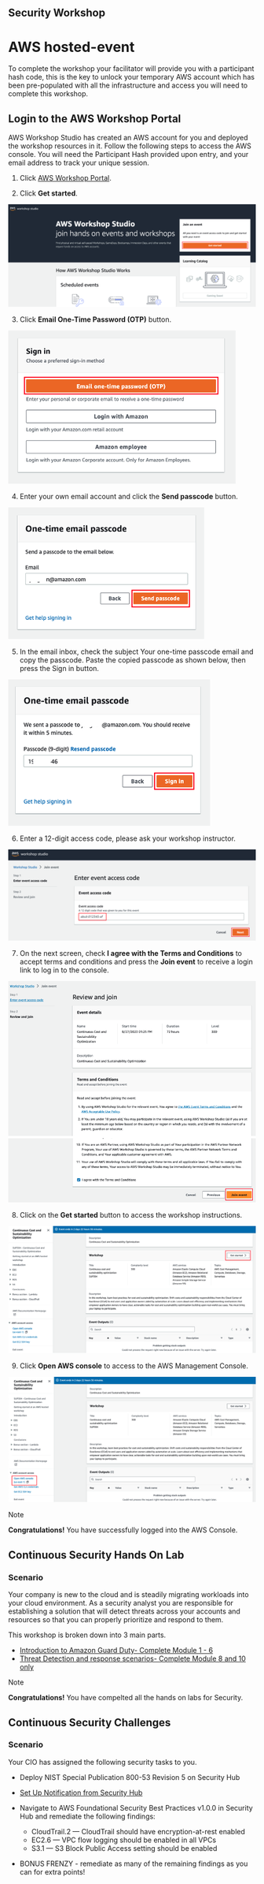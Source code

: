 ## Security Workshop 

# AWS hosted-event

To complete the workshop your facilitator will provide you with a participant hash code, this is the key to unlock your temporary AWS account which has been pre-populated with all the infrastructure and access you will need to complete this workshop.

## Login to the AWS Workshop Portal

AWS Workshop Studio has created an AWS account for you and deployed the workshop resources in it. Follow the following steps to access the AWS console. You will need the Participant Hash provided upon entry, and your email address to track your unique session.

1. Click [AWS Workshop Portal](https://catalog.us-east-1.prod.workshops.aws/).

2. Click **Get started**.

![Images/AWSCUR1.png](/static/costoptimization/getting-started/setup-event-engine-00.png?classes=lab_picture_small)

3. Click **Email One-Time Password (OTP)** button.

![Images/AWSCUR1.png](/static/costoptimization/getting-started/setup-event-engine-01.png?classes=lab_picture_small)

4. Enter your own email account and click the **Send passcode** button.

![Images/AWSCUR1.png](/static/costoptimization/getting-started/setup-event-engine-02.png?classes=lab_picture_small)

5. In the email inbox, check the subject Your one-time passcode email and copy the passcode. Paste the copied passcode as shown below, then press the Sign in button.

![Images/AWSCUR1.png](/static/costoptimization/getting-started/setup-event-engine-03.png?classes=lab_picture_small)

6. Enter a 12-digit access code, please ask your workshop instructor.

![Images/AWSCUR1.png](/static/costoptimization/getting-started/hashcode.png?classes=lab_picture_small)

7. On the next screen, check **I agree with the Terms and Conditions** to accept terms and conditions and press the **Join event** to receive a login link to log in to the console.

![Images/AWSCUR1.png](/static/costoptimization/getting-started/setup-event-engine-04.png?classes=lab_picture_small)

8. Click on the **Get started** button to access the workshop instructions.

![Images/AWSCUR1.png](/static/costoptimization/getting-started/setup-event-engine-05.png?classes=lab_picture_small)

9. Click **Open AWS console** to access to the AWS Management Console.

![Images/AWSCUR1.png](/static/costoptimization/getting-started/setup-event-engine-06.png?classes=lab_picture_small)

> [!NOTE]
> **Congratulations!** You have successfully logged into the AWS Console.

## Continuous Security Hands On Lab

### Scenario 

Your company is new to the cloud and is steadily migrating workloads into your cloud environment. As a security analyst you are responsible for establishing a solution that will detect threats across your accounts and resources so that you can properly prioritize and respond to them.

This workshop is broken down into 3 main parts.
* [Introduction to Amazon Guard Duty- Complete Module 1 - 6]((https://catalog.workshops.aws/guardduty/en-US/1-introduction-to-guardduty))
* [Threat Detection and response scenarios- Complete Module 8 and 10 only]((https://catalog.workshops.aws/guardduty/en-US/2-tdir-scenarios/mod8))

 > [!NOTE]
> **Congratulations!** You have compelted all the hands on labs for Security.

## Continuous Security Challenges

### Scenario 
 Your CIO has assigned the following security tasks to you. 
 * Deploy NIST Special Publication 800-53 Revision 5 on Security Hub

 * [Set Up Notification from Security Hub](https://catalog.workshops.aws/inspector/en-US/module4/4-2-configure-finding-notifications-with-security-hub)

 * Navigate to AWS Foundational Security Best Practices v1.0.0 in Security Hub and remediate the following findings:
    - CloudTrail.2 — CloudTrail should have encryption-at-rest enabled 
    - EC2.6 — VPC flow logging should be enabled in all VPCs
    - S3.1 — S3 Block Public Access setting should be enabled

* BONUS FRENZY - remediate as many of the remaining findings as you can for extra points!
